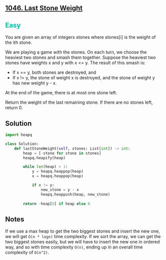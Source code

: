 ## [1046. Last Stone Weight](https://leetcode.com/problems/last-stone-weight/)

<h2 style="color:#00b8a3">Easy</h2>

You are given an array of integers stones where stones[i] is the weight of the ith stone.

We are playing a game with the stones. On each turn, we choose the heaviest two stones and smash them together. Suppose the heaviest two stones have weights x and y with x <= y. The result of this smash is:

- If x == y, both stones are destroyed, and
- If x != y, the stone of weight x is destroyed, and the stone of weight y has new weight y - x.

At the end of the game, there is at most one stone left.

Return the weight of the last remaining stone. If there are no stones left, return 0.

## Solution
```python
import heapq

class Solution:
    def lastStoneWeight(self, stones: List[int]) -> int:
        heap = [-stone for stone in stones]
        heapq.heapify(heap)

        while len(heap) > 1:
            y = heapq.heappop(heap)
            x = heapq.heappop(heap)

            if x != y:
                new_stone = y - x
                heapq.heappush(heap, new_stone)
        
        return -heap[0] if heap else 0
```

## Notes
If we use a max heap to get the two biggest stones and insert the new one, we will get `O(n * logn)` time complexity.
If we sort the array, we can get the two biggest stones easily, but we will have to insert the new one in ordered way, and so with time complexity `O(n)`, ending up in an overall time complexity of `O(n^2)`.
